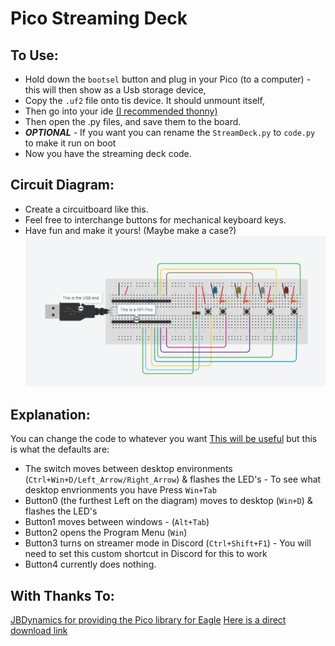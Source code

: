 # Pico Streaming Deck

## To Use:
- Hold down the `bootsel` button and plug in your Pico (to a computer) - this will then show as a Usb storage device, 
- Copy the `.uf2` file onto tis device. It should unmount itself,
- Then go into your ide [(I recommended thonny)](https://www.raspberrypi.org/documentation/pico/getting-started/)
- Then open the .py files, and save them to the board.
- ***OPTIONAL*** - If you want you can rename the `StreamDeck.py` to `code.py` to make it run on boot
- Now you have the streaming deck code.


## Circuit Diagram:
- Create a circuitboard like this.
- Feel free to interchange buttons for mechanical keyboard keys.
- Have fun and make it yours! (Maybe make a case?)
![Pico-StreamDeck Ciruit Diagram](Pico-StreamDeck(Labelled).jpg)


## Explanation:
You can change the code to whatever you want [This will be useful](https://github.com/adafruit/Adafruit_CircuitPython_HID/blob/master/adafruit_hid/keycode.py) but this is what the defaults are:
- The switch moves between desktop environments (`Ctrl+Win+D/Left_Arrow/Right_Arrow`) & flashes the LED's - To see what desktop envrionments you have Press `Win+Tab`
- Button0 (the furthest Left on the diagram) moves to desktop (`Win+D`) & flashes the LED's
- Button1 moves between windows - (`Alt+Tab`)
- Button2 opens the Program Menu (`Win`)
- Button3 turns on streamer mode in Discord (`Ctrl+Shift+F1`) - You will need to set this custom shortcut in Discord for this to work
- Button4 currently does nothing.


## With Thanks To:
[JBDynamics for providing the Pico library for Eagle](https://www.raspberrypi.org/forums/viewtopic.php?t=302397#p1814462)
[Here is a direct download link](https://www.raspberrypi.org/forums/download/file.php?id=44669)



